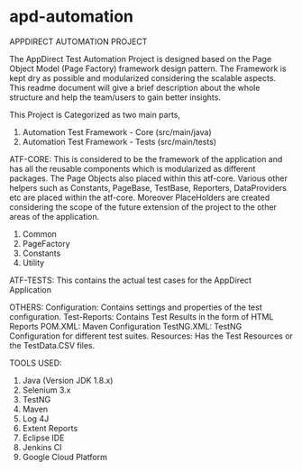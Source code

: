 # apd-automation


APPDIRECT AUTOMATION PROJECT 

The AppDirect Test Automation Project is designed based on the Page Object Model (Page Factory) framework design pattern. The Framework is kept dry as possible and modularized considering the scalable aspects. This readme document will give a brief description about the whole structure and help the team/users to gain better insights. 
 
This Project is Categorized as two main parts,
1. Automation Test Framework - Core  (src/main/java)
2. Automation Test Framework - Tests (src/main/tests)

ATF-CORE: 
This is considered to be the framework of the application and has all the reusable components which is modularized as different packages. The Page Objects also placed within this atf-core. Various other helpers such as Constants, PageBase, TestBase, Reporters, DataProviders etc are placed within the atf-core. Moreover PlaceHolders are created considering the scope of the future extension of the project to the other areas of the application. 
1. Common
2. PageFactory
3. Constants
4. Utility

ATF-TESTS: 
This contains the actual test cases for the AppDirect Application

OTHERS: 
Configuration: Contains settings and properties of the test configuration. 
Test-Reports: Contains Test Results in the form of HTML Reports
POM.XML: Maven Configuration
TestNG.XML: TestNG Configuration for different test suites.
Resources: Has the Test Resources or the TestData.CSV files. 

TOOLS USED: 
1. Java (Version JDK 1.8.x)
2. Selenium 3.x
3. TestNG 
4. Maven 
5. Log 4J
6. Extent Reports
7. Eclipse IDE
8. Jenkins CI
9. Google Cloud Platform

